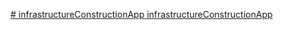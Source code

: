 [# infrastructureConstructionApp
infrastructureConstructionApp
](https://infrastructure-construction-app.vercel.app/)
